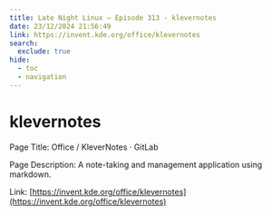 ```yaml
---
title: Late Night Linux – Episode 313 - klevernotes
date: 23/12/2024 21:56:49
link: https://invent.kde.org/office/klevernotes
search:
  exclude: true
hide:
  - toc
  - navigation
---
```


# klevernotes

Page Title: Office / KleverNotes · GitLab

Page Description: A note-taking and management application using markdown. 

Link: [https://invent.kde.org/office/klevernotes](https://invent.kde.org/office/klevernotes)